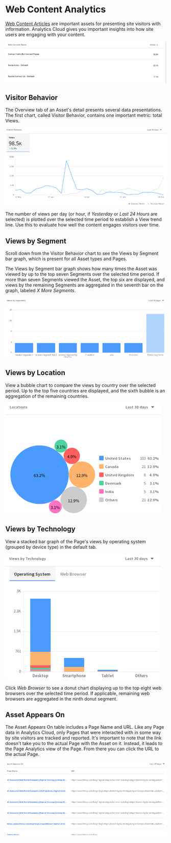 # Web Content Analytics [](id=web-content-analytics)

[Web Content Articles](/discover/portal/-/knowledge_base/7-1/web-content) 
are important assets for presenting site visitors with information.  Analytics
Cloud gives you important insights into how site users are engaging with your
content.

![Figure 1: By default, Web Content is listed in descending order of Views.](../../images/assets-wc.png)

## Visitor Behavior [](id=visitor-behavior)

The Overview tab of an Asset's detail presents several data presentations. The
first chart, called Visitor Behavior, contains one important metric: total
Views.

![Figure 2: The Visitors Behavior chart contains important trend lines.](../../images/assets-wc-vb.png)

The number of views per day (or hour, if *Yesterday* or *Last 24 Hours* are
selected) is plotted over the selected time period to establish a View trend
line. Use this to evaluate how well the content engages visitors over time.

## Views by Segment [](id=views-by-segment)

Scroll down from the Visitor Behavior chart to see the Views by Segment bar
graph, which is present for all Asset types and Pages.

The Views by Segment bar graph shows how many times the Asset was viewed by up
to the top seven Segments over the selected time period. If more than seven
Segments viewed the Asset, the top six are displayed, and views by the remaining
Segments are aggregated in the seventh bar on the graph, labeled _X More
Segments_.

![Figure 3: Which Segments are looking at the Asset most frequently?](../../images/assets-vbs.png)

## Views by Location [](id=views-by-location)

View a bubble chart to compare the views by country over the selected period. Up
to the top five countries are displayed, and the sixth bubble is an aggregation
of the remaining countries.

![Figure 4: Which location interacts with the Asset most frequently?](../../images/assets-interaction-location.png)

## Views by Technology [](id=views-by-technology)

View a stacked bar graph of the Page's views by operating system (grouped by
device type) in the default tab.

![Figure 5: What technologies are used to interact with the Asset?](../../images/assets-blogs-vbt.png)

Click *Web Browser* to see a donut chart displaying up to the top eight web
browsers over the selected time period. If applicable, remaining web browsers
are aggregated in the ninth donut segment.

## Asset Appears On [](id=asset-appears-on)

The Asset Appears On table includes a Page Name and URL. Like any Page data in
Analytics Cloud, only Pages that were interacted with in some way by site
visitors are tracked and reported. It's important to note that the link
doesn't take you to the actual Page with the Asset on it. Instead, it leads to
the Page Analytics view of the Page. From there you can click the URL to the
actual Page.

![Figure 6: What Pages does the Asset appear on?](../../images/assets-appears-on.png)
